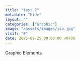 ```yaml
---
title: "test 2"
metadate: "hide"
layout: ""
categories: ["Graphic"]
image: "/assets/images/iso.jpg"
visit: "#"
date: 2025-09-25 00:00:00 +0700
---
```


Graphic Elements
